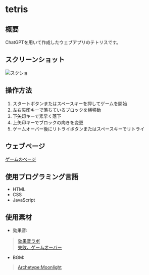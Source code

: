 # tetris

## 概要
ChatGPTを用いて作成したウェブアプリのテトリスです。

## スクリーンショット
![スクショ](screenshot.gif)

## 操作方法
1. スタートボタンまたはスペースキーを押してゲームを開始
2. 左右矢印キーで落ちているブロックを横移動
3. 下矢印キーで素早く落下
4. 上矢印キーでブロックの向きを変更
5. ゲームオーバー後にリトライボタンまたはスペースキーでリトライ

## ウェブページ
[ゲームのページ](https://pw56.github.io/tetris)

## 使用プログラミング言語
- HTML
- CSS
- JavaScript

## 使用素材
- 効果音:
> [効果音ラボ](https://soundeffect-lab.info)  
> [失敗、ゲームオーバー](https://dova-s.jp/se/play601.html)
- BGM:
> [Archetype:Moonlight](https://dova-s.jp/bgm/play22262.html)
